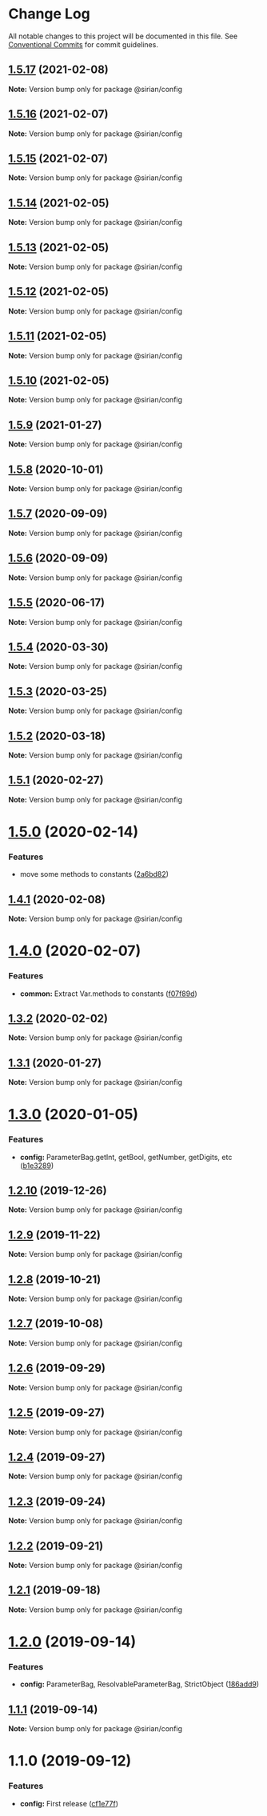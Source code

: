 # Change Log

All notable changes to this project will be documented in this file.
See [Conventional Commits](https://conventionalcommits.org) for commit guidelines.

## [1.5.17](https://github.com/sirian/js/compare/@sirian/config@1.5.16...@sirian/config@1.5.17) (2021-02-08)

**Note:** Version bump only for package @sirian/config





## [1.5.16](https://github.com/sirian/js/compare/@sirian/config@1.5.15...@sirian/config@1.5.16) (2021-02-07)

**Note:** Version bump only for package @sirian/config





## [1.5.15](https://github.com/sirian/js/compare/@sirian/config@1.5.14...@sirian/config@1.5.15) (2021-02-07)

**Note:** Version bump only for package @sirian/config





## [1.5.14](https://github.com/sirian/js/compare/@sirian/config@1.5.13...@sirian/config@1.5.14) (2021-02-05)

**Note:** Version bump only for package @sirian/config





## [1.5.13](https://github.com/sirian/js/compare/@sirian/config@1.5.12...@sirian/config@1.5.13) (2021-02-05)

**Note:** Version bump only for package @sirian/config





## [1.5.12](https://github.com/sirian/js/compare/@sirian/config@1.5.11...@sirian/config@1.5.12) (2021-02-05)

**Note:** Version bump only for package @sirian/config





## [1.5.11](https://github.com/sirian/js/compare/@sirian/config@1.5.10...@sirian/config@1.5.11) (2021-02-05)

**Note:** Version bump only for package @sirian/config





## [1.5.10](https://github.com/sirian/js/compare/@sirian/config@1.5.9...@sirian/config@1.5.10) (2021-02-05)

**Note:** Version bump only for package @sirian/config





## [1.5.9](https://github.com/sirian/js/compare/@sirian/config@1.5.8...@sirian/config@1.5.9) (2021-01-27)

**Note:** Version bump only for package @sirian/config





## [1.5.8](https://github.com/sirian/js/compare/@sirian/config@1.5.7...@sirian/config@1.5.8) (2020-10-01)

**Note:** Version bump only for package @sirian/config





## [1.5.7](https://github.com/sirian/js/compare/@sirian/config@1.5.6...@sirian/config@1.5.7) (2020-09-09)

**Note:** Version bump only for package @sirian/config





## [1.5.6](https://github.com/sirian/js/compare/@sirian/config@1.5.5...@sirian/config@1.5.6) (2020-09-09)

**Note:** Version bump only for package @sirian/config





## [1.5.5](https://github.com/sirian/js/compare/@sirian/config@1.5.4...@sirian/config@1.5.5) (2020-06-17)

**Note:** Version bump only for package @sirian/config





## [1.5.4](https://github.com/sirian/js/compare/@sirian/config@1.5.3...@sirian/config@1.5.4) (2020-03-30)

**Note:** Version bump only for package @sirian/config





## [1.5.3](https://github.com/sirian/js/compare/@sirian/config@1.5.2...@sirian/config@1.5.3) (2020-03-25)

**Note:** Version bump only for package @sirian/config





## [1.5.2](https://github.com/sirian/js/compare/@sirian/config@1.5.1...@sirian/config@1.5.2) (2020-03-18)

**Note:** Version bump only for package @sirian/config





## [1.5.1](https://github.com/sirian/js/compare/@sirian/config@1.5.0...@sirian/config@1.5.1) (2020-02-27)

**Note:** Version bump only for package @sirian/config





# [1.5.0](https://github.com/sirian/js/compare/@sirian/config@1.4.1...@sirian/config@1.5.0) (2020-02-14)


### Features

* move some methods to constants ([2a6bd82](https://github.com/sirian/js/commit/2a6bd82cdaaa65a78ff71a70364a5dcf31534a48))





## [1.4.1](https://github.com/sirian/js/compare/@sirian/config@1.4.0...@sirian/config@1.4.1) (2020-02-08)

**Note:** Version bump only for package @sirian/config





# [1.4.0](https://github.com/sirian/js/compare/@sirian/config@1.3.2...@sirian/config@1.4.0) (2020-02-07)


### Features

* **common:** Extract Var.methods to constants ([f07f89d](https://github.com/sirian/js/commit/f07f89da11f2a6f4d3a3e64517abb9c755963042))





## [1.3.2](https://github.com/sirian/js/compare/@sirian/config@1.3.1...@sirian/config@1.3.2) (2020-02-02)

**Note:** Version bump only for package @sirian/config





## [1.3.1](https://github.com/sirian/js/compare/@sirian/config@1.3.0...@sirian/config@1.3.1) (2020-01-27)

**Note:** Version bump only for package @sirian/config





# [1.3.0](https://github.com/sirian/js/compare/@sirian/config@1.2.10...@sirian/config@1.3.0) (2020-01-05)


### Features

* **config:** ParameterBag.getInt, getBool, getNumber, getDigits, etc ([b1e3289](https://github.com/sirian/js/commit/b1e3289c17881abc9c2a6197861cfd713dcf32ff))





## [1.2.10](https://github.com/sirian/js/compare/@sirian/config@1.2.9...@sirian/config@1.2.10) (2019-12-26)

**Note:** Version bump only for package @sirian/config





## [1.2.9](https://github.com/sirian/js/compare/@sirian/config@1.2.8...@sirian/config@1.2.9) (2019-11-22)

**Note:** Version bump only for package @sirian/config





## [1.2.8](https://github.com/sirian/js/compare/@sirian/config@1.2.7...@sirian/config@1.2.8) (2019-10-21)

**Note:** Version bump only for package @sirian/config





## [1.2.7](https://github.com/sirian/js/compare/@sirian/config@1.2.6...@sirian/config@1.2.7) (2019-10-08)

**Note:** Version bump only for package @sirian/config





## [1.2.6](https://github.com/sirian/js/compare/@sirian/config@1.2.5...@sirian/config@1.2.6) (2019-09-29)

**Note:** Version bump only for package @sirian/config





## [1.2.5](https://github.com/sirian/js/compare/@sirian/config@1.2.4...@sirian/config@1.2.5) (2019-09-27)

**Note:** Version bump only for package @sirian/config





## [1.2.4](https://github.com/sirian/js/compare/@sirian/config@1.2.3...@sirian/config@1.2.4) (2019-09-27)

**Note:** Version bump only for package @sirian/config





## [1.2.3](https://github.com/sirian/js/compare/@sirian/config@1.2.2...@sirian/config@1.2.3) (2019-09-24)

**Note:** Version bump only for package @sirian/config





## [1.2.2](https://github.com/sirian/js/compare/@sirian/config@1.2.1...@sirian/config@1.2.2) (2019-09-21)

**Note:** Version bump only for package @sirian/config





## [1.2.1](https://github.com/sirian/js/compare/@sirian/config@1.2.0...@sirian/config@1.2.1) (2019-09-18)

**Note:** Version bump only for package @sirian/config





# [1.2.0](https://github.com/sirian/js/compare/@sirian/config@1.1.1...@sirian/config@1.2.0) (2019-09-14)


### Features

* **config:** ParameterBag, ResolvableParameterBag, StrictObject ([186add9](https://github.com/sirian/js/commit/186add9))





## [1.1.1](https://github.com/sirian/js/compare/@sirian/config@1.1.0...@sirian/config@1.1.1) (2019-09-14)

**Note:** Version bump only for package @sirian/config





# 1.1.0 (2019-09-12)


### Features

* **config:** First release ([cf1e77f](https://github.com/sirian/js/commit/cf1e77f))
